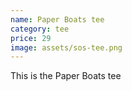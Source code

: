 ```yaml
---
name: Paper Boats tee
category: tee
price: 29
image: assets/sos-tee.png
---
```


This is the Paper Boats tee